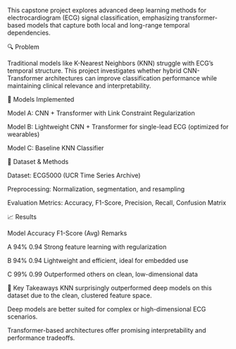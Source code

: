 This capstone project explores advanced deep learning methods for electrocardiogram (ECG) signal classification, emphasizing transformer-based models that capture both local and long-range temporal dependencies.

🔍 Problem

Traditional models like K-Nearest Neighbors (KNN) struggle with ECG’s temporal structure. This project investigates whether hybrid CNN-Transformer architectures can improve classification performance while maintaining clinical relevance and interpretability.

🧠 Models Implemented

Model A: CNN + Transformer with Link Constraint Regularization

Model B: Lightweight CNN + Transformer for single-lead ECG (optimized for wearables)

Model C: Baseline KNN Classifier

🧪 Dataset & Methods

Dataset: ECG5000 (UCR Time Series Archive)

Preprocessing: Normalization, segmentation, and resampling

Evaluation Metrics: Accuracy, F1-Score, Precision, Recall, Confusion Matrix

📈 Results

Model	Accuracy	F1-Score (Avg)	Remarks

A	94%	0.94	Strong feature learning with regularization

B	94%	0.94	Lightweight and efficient, ideal for embedded use

C	99%	0.99	Outperformed others on clean, low-dimensional data

📌 Key Takeaways
KNN surprisingly outperformed deep models on this dataset due to the clean, clustered feature space.

Deep models are better suited for complex or high-dimensional ECG scenarios.

Transformer-based architectures offer promising interpretability and performance tradeoffs.
